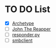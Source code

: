 # TO DO List

- [x] [Archetype](obsidian://open?vault=cybersecNotes&file=Writeups%2FHTB%2FVery%20Easy%2FArchetype%2FTO%20DO)
- [ ] [John The Reapper](obsidian://open?vault=cybersecNotes&file=Cheat%20Sheet%2FPassword%20Cracking%2FJohn%20The%20Reapper%20TO%20DO)
- [ ] [responder.py](obsidian://open?vault=cybersecNotes&file=Troubleshooting%2Fresponder.py%20Daemon%20TO%20DO)
- [ ] [smbclient](obsidian://open?vault=cybersecNotes&file=Cheat%20Sheet%2FCommon%2Fsmbclient)
